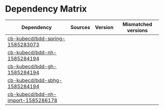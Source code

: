 # Dependency Matrix

Dependency | Sources | Version | Mismatched versions
---------- | ------- | ------- | -------------------
[cb-kubecd/bdd-spring-1585283073](https://github.com/cb-kubecd/bdd-spring-1585283073.git) |  | []() | 
[cb-kubecd/bdd-nh-1585284194](https://github.com/cb-kubecd/bdd-nh-1585284194.git) |  | []() | 
[cb-kubecd/bdd-gh-1585284194](https://github.com/cb-kubecd/bdd-gh-1585284194.git) |  | []() | 
[cb-kubecd/bdd-sbhg-1585284194](https://github.com/cb-kubecd/bdd-sbhg-1585284194.git) |  | []() | 
[cb-kubecd/bdd-nh-import-1585286178](https://github.com/cb-kubecd/bdd-nh-import-1585286178.git) |  | []() | 
